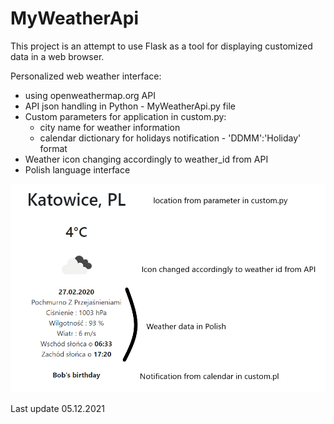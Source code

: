 # MyWeatherApi
This project is an attempt to use Flask as a tool for displaying customized data in a web browser.

Personalized web weather interface:
- using openweathermap.org API
- API json handling in Python - MyWeatherApi.py file
- Custom parameters for application in custom.py:
    - city name for weather information
    - calendar dictionary for holidays notification - 'DDMM':'Holiday' format
- Weather icon changing accordingly to weather_id from API
- Polish language interface

![Example_image](/screen.PNG)

Last update 05.12.2021
